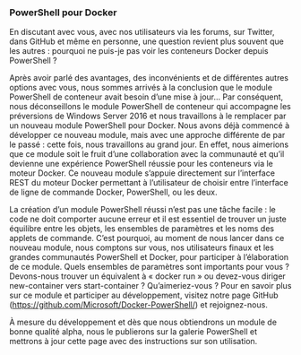 ### PowerShell pour Docker

En discutant avec vous, avec nos utilisateurs via les forums, sur Twitter, dans GitHub et même en personne, une question revient plus souvent que les autres : pourquoi ne puis-je pas voir les conteneurs Docker depuis PowerShell ? 

Après avoir parlé des avantages, des inconvénients et de différentes autres options avec vous, nous sommes arrivés à la conclusion que le module PowerShell de conteneur avait besoin d’une mise à jour... Par conséquent, nous déconseillons le module PowerShell de conteneur qui accompagne les préversions de Windows Server 2016 et nous travaillons à le remplacer par un nouveau module PowerShell pour Docker.  Nous avons déjà commencé à développer ce nouveau module, mais avec une approche différente de par le passé : cette fois, nous travaillons au grand jour.  En effet, nous aimerions que ce module soit le fruit d’une collaboration avec la communauté et qu’il devienne une expérience PowerShell réussie pour les conteneurs via le moteur Docker.  Ce nouveau module s’appuie directement sur l’interface REST du moteur Docker permettant à l’utilisateur de choisir entre l’interface de ligne de commande Docker, PowerShell, ou les deux.

La création d’un module PowerShell réussi n’est pas une tâche facile : le code ne doit comporter aucune erreur et il est essentiel de trouver un juste équilibre entre les objets, les ensembles de paramètres et les noms des applets de commande.  C’est pourquoi, au moment de nous lancer dans ce nouveau module, nous comptons sur vous, nos utilisateurs finaux et les grandes communautés PowerShell et Docker, pour participer à l’élaboration de ce module.  Quels ensembles de paramètres sont importants pour vous ?  Devons-nous trouver un équivalent à « docker run » ou devez-vous diriger new-container vers start-container ? Qu’aimeriez-vous ?  Pour en savoir plus sur ce module et participer au développement, visitez notre page GitHub (https://github.com/Microsoft/Docker-PowerShell/) et rejoignez-nous.

À mesure du développement et dès que nous obtiendrons un module de bonne qualité alpha, nous le publierons sur la galerie PowerShell et mettrons à jour cette page avec des instructions sur son utilisation.


<!--HONumber=Jun16_HO4-->


